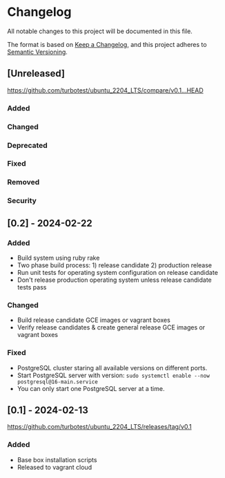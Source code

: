 # Changelog

All notable changes to this project will be documented in this file.

The format is based on [Keep a Changelog](https://keepachangelog.com/en/1.0.0/),
and this project adheres to [Semantic Versioning](https://semver.org/spec/v2.0.0.html).

## [Unreleased]

https://github.com/turbotest/ubuntu_2204_LTS/compare/v0.1...HEAD

### Added
### Changed
### Deprecated
### Fixed
### Removed
### Security

## [0.2] - 2024-02-22
### Added
* Build system using ruby rake
* Two phase build process: 1) release candidate 2) production release
* Run unit tests for operating system configuration on release candidate
* Don't release production operating system unless release candidate tests pass

### Changed
* Build release candidate GCE images or vagrant boxes
* Verify release candidates & create general release GCE images or vagrant boxes

### Fixed
* PostgreSQL cluster staring all available versions on different ports.
* Start PostgreSQL server with version: `sudo systemctl enable --now postgresql@16-main.service`
* You can only start one PostgreSQL server at a time.


## [0.1] - 2024-02-13

https://github.com/turbotest/ubuntu_2204_LTS/releases/tag/v0.1

### Added
* Base box installation scripts
* Released to vagrant cloud
